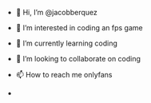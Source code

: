 - 👋 Hi, I’m @jacobberquez
- 👀 I’m interested in coding an fps game
  
- 🌱 I’m currently learning coding
- 💞️ I’m looking to collaborate on coding
- 📫 How to reach me onlyfans
- 

<!---
jacobberquez/jacobberquez is a ✨ special ✨ repository because its `README.md` (this file) appears on your GitHub profile.
You can click the Preview link to take a look at your changes.
--->
